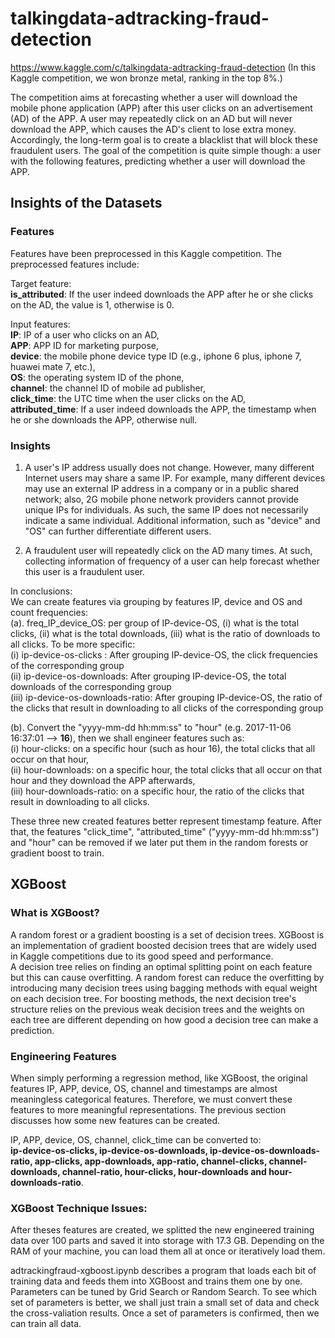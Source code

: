 # talkingdata-adtracking-fraud-detection 
https://www.kaggle.com/c/talkingdata-adtracking-fraud-detection
(In this Kaggle competition, we won bronze metal, ranking in the top 8%.) 

The competition aims at forecasting whether a user will download the mobile phone application (APP) after this user clicks on an advertisement (AD) of the APP. A user may repeatedly click on an AD but will never download the APP, which causes the AD's client to lose extra money. Accordingly, the long-term goal is to create a blacklist that will block these fraudulent users.
The goal of the competition is quite simple though:  a user with the following features, predicting whether a user will download the APP.


## Insights of the Datasets

### Features

Features have been preprocessed in this Kaggle competition. The preprocessed features include:   

Target feature:  
**is_attributed**: If the user indeed downloads the APP after he or she clicks on the AD, the value is 1, otherwise is 0. 

Input features:  
**IP**: IP of a user who clicks on an AD,   
**APP**: APP ID for marketing purpose,   
**device**: the mobile phone device type ID (e.g., iphone 6 plus, iphone 7, huawei mate 7, etc.),   
**OS**: the operating system ID of the phone,   
**channel**: the channel ID of mobile ad publisher,  
**click_time**: the UTC time when the user clicks on the AD,   
**attributed_time**: If a user indeed downloads the APP, the timestamp when he or she downloads the APP, otherwise null.


<!--- IP: Which region or country a user is located is relevant to whether he or she fraudulently clicks on the AD. 
(a). Fraud user can clicks on a same AD for many times but using same IP. 
(b). However, a family or people in the same company can share a same IP, which means a same ip can contain regular user and fraud user. 
BY group by Device, OS, channel etc can further differentiate that. 
APP: (Can be used group by IP) app id for marketing 
Device: device type id of user mobile phone (e.g., iphone 6 plus, iphone 7, huawei mate 7, etc.) 
OS: (Can be used group by IP) os version id of user mobile phone 
Channel: channel id of mobile ad publisher 
click_time: 
(a). A regular user and a fraud user varies in terms of when they click on AD.
(b). Durations of click_time of a same IP can make a prediction. attributed_time:
is_attributed: Target Value -->

### Insights

1. A user's IP address usually does not change. However, many different Internet users may share a same IP. <!--- These users may --> For example, many different devices may use an external IP address in a company or in a public shared network; also, 2G mobile phone network providers cannot provide unique IPs for individuals. As such, the same IP does not necessarily indicate a same individual. Additional information, such as "device" and "OS" can further differentiate different users.  
<!--- Therefore, "IP" can be group by with "device" and "OS" -->

2. A fraudulent user will repeatedly click on the AD many times. At such, collecting information of frequency of a user can help forecast whether this user is a fraudulent user.

In conclusions:  
We can create features via grouping by features IP, device and OS and count frequencies:<br>
(a). freq_IP_device_OS: per group of IP-device-OS, (i) what is the total clicks, (ii) what is the total downloads, (iii) what is the ratio of downloads to all clicks. To be more specific: <br>
(i)   ip-device-os-clicks :         After grouping IP-device-OS, the click frequencies of the corresponding group <br>
(ii)  ip-device-os-downloads:       After grouping IP-device-OS, the total downloads of the corresponding group  <br>
(iii) ip-device-os-downloads-ratio: After grouping IP-device-OS, the ratio of the clicks that result in downloading to all clicks of the corresponding group <br>

(b). Convert the "yyyy-mm-dd hh:mm:ss" to "hour" (e.g. 2017-11-06 16:37:01 --> **16**), then we shall engineer features such as: <br>
(i)   hour-clicks:          on a specific hour (such as hour 16), the total clicks that all occur on that hour, <br>
(ii)  hour-downloads:	      on a specific hour,                   the total clicks that all occur on that hour and they download the APP afterwards, <br>
(iii) hour-downloads-ratio: on a specific hour,                   the ratio of the clicks that result in downloading to all clicks. <br>

These three new created features better represent timestamp feature. After that, the features "click_time", "attributed_time" ("yyyy-mm-dd hh:mm:ss") and "hour" can be removed if we later put them in the random forests or gradient boost to train. 

## XGBoost
### What is XGBoost?
A random forest or a gradient boosting is a set of decision trees. XGBoost is an implementation of gradient boosted decision trees that are widely used in Kaggle competitions due to its good speed and performance. <br>
A decision tree relies on finding an optimal splitting point on each feature but this can cause overfitting. A random forest can reduce the overfitting by introducing many decision trees using bagging methods with equal weight on each decision tree. For boosting methods, the next decision tree's structure relies on the previous weak decision trees and the weights on each tree are different depending on how good a decision tree can make a prediction.

### Engineering Features
When simply performing a regression method, like XGBoost, the original features IP, APP, device, OS, channel and timestamps are almost meaningless categorical features. Therefore, we must convert these features to more meaningful representations. The previous section discusses how some new features can be created.

IP, APP, device, OS, channel, click_time can be converted to: <br>
**ip-device-os-clicks, ip-device-os-downloads, ip-device-os-downloads-ratio, app-clicks, app-downloads, app-ratio, channel-clicks, channel-downloads, channel-ratio, hour-clicks, hour-downloads and hour-downloads-ratio**.

### XGBoost Technique Issues:
After theses features are created, we splitted the new engineered training data over 100 parts and saved it into storage with 17.3 GB. 
Depending on the RAM of your machine, you can load them all at once or iteratively load them.

adtrackingfraud-xgboost.ipynb describes a program that loads each bit of training data and feeds them into XGBoost and trains them one by one. Parameters can be tuned by Grid Search or Random Search. To see which set of parameters is better, we shall just train a small set of data and check the cross-valiation results. Once a set of parameters is confirmed, then we can train all data.


